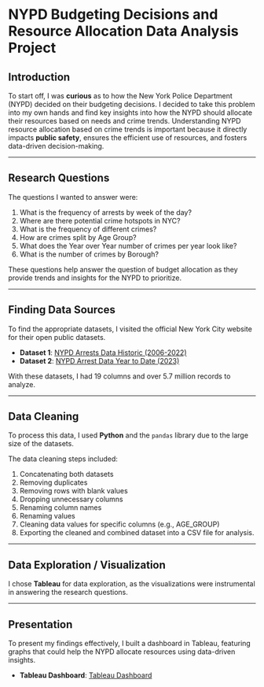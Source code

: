 # NYPD Budgeting Decisions and Resource Allocation Data Analysis Project

## Introduction
To start off, I was **curious** as to how the New York Police Department (NYPD) decided on their budgeting decisions. I decided to take this problem into my own hands and find key insights into how the NYPD should allocate their resources based on needs and crime trends. Understanding NYPD resource allocation based on crime trends is important because it directly impacts **public safety**, ensures the efficient use of resources, and fosters data-driven decision-making.

---

## Research Questions
The questions I wanted to answer were:
1. What is the frequency of arrests by week of the day?
2. Where are there potential crime hotspots in NYC?
3. What is the frequency of different crimes?
4. How are crimes split by Age Group?
5. What does the Year over Year number of crimes per year look like?
6. What is the number of crimes by Borough?

These questions help answer the question of budget allocation as they provide trends and insights for the NYPD to prioritize.

---

## Finding Data Sources
To find the appropriate datasets, I visited the official New York City website for their open public datasets.

- **Dataset 1**: [NYPD Arrests Data Historic (2006-2022)](https://data.cityofnewyork.us/Public-Safety/NYPD-Arrests-Data-Historic-/8h9b-rp9u/about_data)
- **Dataset 2**: [NYPD Arrest Data Year to Date (2023)](https://data.cityofnewyork.us/Public-Safety/NYPD-Arrest-Data-Year-to-Date-/uip8-fykc)

With these datasets, I had 19 columns and over 5.7 million records to analyze.

---

## Data Cleaning
To process this data, I used **Python** and the `pandas` library due to the large size of the datasets.

The data cleaning steps included:
1. Concatenating both datasets
2. Removing duplicates
3. Removing rows with blank values
4. Dropping unnecessary columns
5. Renaming column names
6. Renaming values
7. Cleaning data values for specific columns (e.g., AGE_GROUP)
8. Exporting the cleaned and combined dataset into a CSV file for analysis.

---

## Data Exploration / Visualization
I chose **Tableau** for data exploration, as the visualizations were instrumental in answering the research questions.

---

## Presentation
To present my findings effectively, I built a dashboard in Tableau, featuring graphs that could help the NYPD allocate resources using data-driven insights.
- **Tableau Dashboard**: [Tableau Dashboard]([https://data.cityofnewyork.us/Public-Safety/NYPD-Arrest-Data-Year-to-Date-/uip8-fykc](https://public.tableau.com/app/profile/dorwin.liang/viz/NYPDCrimeStatistics2006-2023/Dashboard1)https://public.tableau.com/app/profile/dorwin.liang/viz/NYPDCrimeStatistics2006-2023/Dashboard1)
